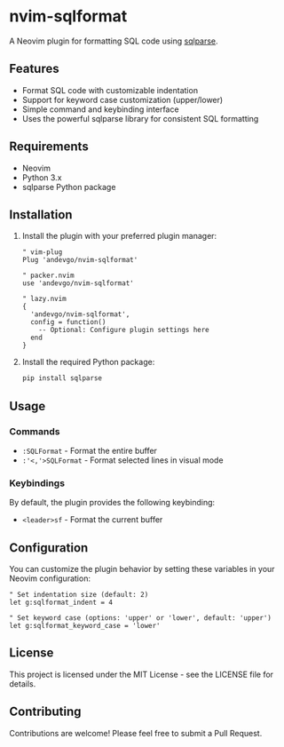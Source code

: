 # nvim-sqlformat

A Neovim plugin for formatting SQL code using [sqlparse](https://github.com/andialbrecht/sqlparse).

## Features

- Format SQL code with customizable indentation
- Support for keyword case customization (upper/lower)
- Simple command and keybinding interface
- Uses the powerful sqlparse library for consistent SQL formatting

## Requirements

- Neovim
- Python 3.x
- sqlparse Python package

## Installation

1. Install the plugin with your preferred plugin manager:

   ```vim
   " vim-plug
   Plug 'andevgo/nvim-sqlformat'

   " packer.nvim
   use 'andevgo/nvim-sqlformat'

   " lazy.nvim
   {
     'andevgo/nvim-sqlformat',
     config = function()
       -- Optional: Configure plugin settings here
     end
   }
   ```

2. Install the required Python package:
   ```bash
   pip install sqlparse
   ```

## Usage

### Commands

- `:SQLFormat` - Format the entire buffer
- `:'<,'>SQLFormat` - Format selected lines in visual mode

### Keybindings

By default, the plugin provides the following keybinding:
- `<leader>sf` - Format the current buffer

## Configuration

You can customize the plugin behavior by setting these variables in your Neovim configuration:

```vim
" Set indentation size (default: 2)
let g:sqlformat_indent = 4

" Set keyword case (options: 'upper' or 'lower', default: 'upper')
let g:sqlformat_keyword_case = 'lower'
```

## License

This project is licensed under the MIT License - see the LICENSE file for details.

## Contributing

Contributions are welcome! Please feel free to submit a Pull Request.
